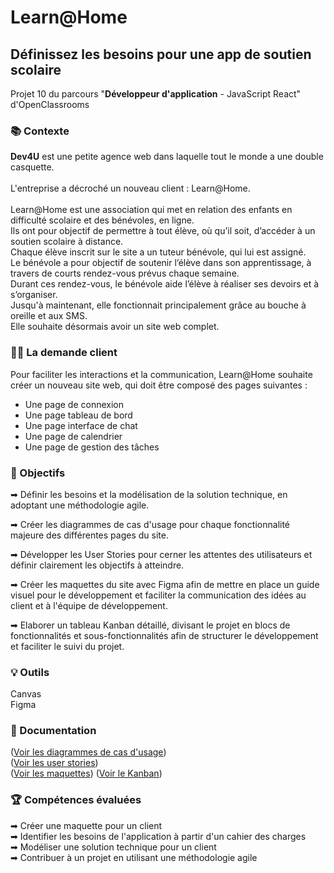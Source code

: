 # Learn@Home

## Définissez les besoins pour une app de soutien scolaire

Projet 10 du parcours "**Développeur d'application** - JavaScript React" d'OpenClassrooms

### 📚 Contexte

**Dev4U** est une petite agence web dans laquelle tout le monde a une double casquette. <br><br>
L'entreprise a décroché un nouveau client : Learn@Home. <br><br>
Learn@Home est une association qui met en relation des enfants en difficulté scolaire et des bénévoles, en ligne. <br>
Ils ont pour objectif de permettre à tout élève, où qu’il soit, d’accéder à un soutien scolaire à distance. <br>
Chaque élève inscrit sur le site a un tuteur bénévole, qui lui est assigné. <br>
Le bénévole a pour objectif de soutenir l’élève dans son apprentissage, à travers de courts rendez-vous prévus chaque semaine. <br>
Durant ces rendez-vous, le bénévole aide l’élève à réaliser ses devoirs et à s’organiser.<br>
Jusqu'à maintenant, elle fonctionnait principalement grâce au bouche à oreille et aux SMS. <br>
Elle souhaite désormais avoir un site web complet.

### 🧍‍♂️ La demande client
Pour faciliter les interactions et la communication, Learn@Home souhaite créer un nouveau site web, qui doit être composé des pages suivantes :
<ul>
  <li>Une page de connexion</li>
  <li>Une page tableau de bord</li>
  <li>Une page interface de chat</li>
  <li>Une page de calendrier</li>
  <li>Une page de gestion des tâches</li>
</ul>


### 🎯 Objectifs

➡ Définir les besoins et la modélisation de la solution technique, en adoptant une méthodologie agile.<br>

➡ Créer les diagrammes de cas d'usage pour chaque fonctionnalité majeure des différentes pages du site. <br>

➡ Développer les User Stories pour cerner les attentes des utilisateurs et définir clairement les objectifs à atteindre.<br>

➡ Créer les maquettes du site avec Figma afin de mettre en place un guide visuel pour le développement et faciliter la communication des idées au client et à l'équipe de développement.<br>

➡ Elaborer un tableau Kanban détaillé, divisant le projet en blocs de fonctionnalités et sous-fonctionnalités afin de structurer le développement et faciliter le suivi du projet.<br>

### 💡 Outils

Canvas <br>
Figma <br>

### 📄 Documentation

([Voir les diagrammes de cas d'usage](Ressources/jest-cover-report.png)) <br>
([Voir les user stories](Ressources/jest-test-report.png))<br>
([Voir les maquettes](Ressources/plan-de-test-e2e-employee.pdf))
([Voir le Kanban](Ressources/plan-de-test-e2e-employee.pdf))

### 🏆 Compétences évaluées

➡ Créer une maquette pour un client <br>
➡ Identifier les besoins de l'application à partir d'un cahier des charges <br>
➡ Modéliser une solution technique pour un client <br>
➡ Contribuer à un projet en utilisant une méthodologie agile <br>


